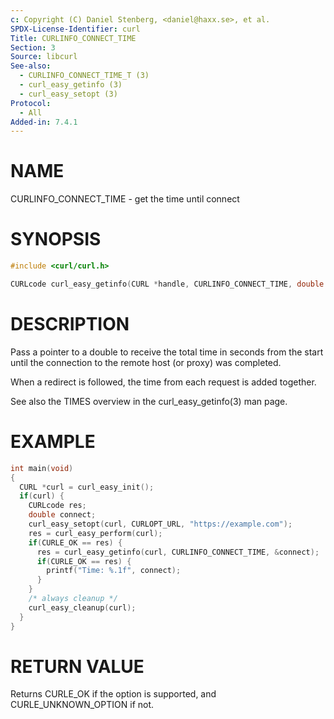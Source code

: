 ```yaml
---
c: Copyright (C) Daniel Stenberg, <daniel@haxx.se>, et al.
SPDX-License-Identifier: curl
Title: CURLINFO_CONNECT_TIME
Section: 3
Source: libcurl
See-also:
  - CURLINFO_CONNECT_TIME_T (3)
  - curl_easy_getinfo (3)
  - curl_easy_setopt (3)
Protocol:
  - All
Added-in: 7.4.1
---
```


# NAME

CURLINFO_CONNECT_TIME - get the time until connect

# SYNOPSIS

~~~c
#include <curl/curl.h>

CURLcode curl_easy_getinfo(CURL *handle, CURLINFO_CONNECT_TIME, double *timep);
~~~

# DESCRIPTION

Pass a pointer to a double to receive the total time in seconds from the start
until the connection to the remote host (or proxy) was completed.

When a redirect is followed, the time from each request is added together.

See also the TIMES overview in the curl_easy_getinfo(3) man page.

# EXAMPLE

~~~c
int main(void)
{
  CURL *curl = curl_easy_init();
  if(curl) {
    CURLcode res;
    double connect;
    curl_easy_setopt(curl, CURLOPT_URL, "https://example.com");
    res = curl_easy_perform(curl);
    if(CURLE_OK == res) {
      res = curl_easy_getinfo(curl, CURLINFO_CONNECT_TIME, &connect);
      if(CURLE_OK == res) {
        printf("Time: %.1f", connect);
      }
    }
    /* always cleanup */
    curl_easy_cleanup(curl);
  }
}
~~~

# RETURN VALUE

Returns CURLE_OK if the option is supported, and CURLE_UNKNOWN_OPTION if not.
